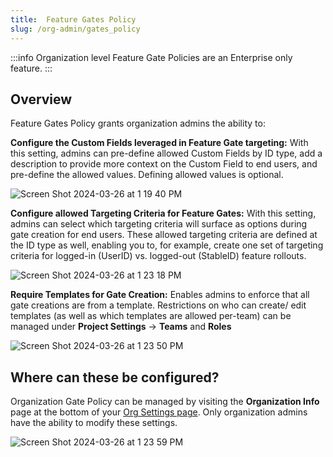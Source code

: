 ```yaml
---
title:  Feature Gates Policy
slug: /org-admin/gates_policy
---
```


:::info
Organization level Feature Gate Policies are an Enterprise only feature.
:::

## Overview

Feature Gates Policy grants organization admins the ability to:

**Configure the Custom Fields leveraged in Feature Gate targeting:** With this setting, admins can pre-define allowed Custom Fields by ID type, add a description to provide more context on the Custom Field to end users, and pre-define the allowed values. Defining allowed values is optional.

![Screen Shot 2024-03-26 at 1 19 40 PM](https://github.com/statsig-io/docs/assets/101903926/394b586d-22aa-45e9-96be-10ba2270c010)


**Configure allowed Targeting Criteria for Feature Gates:** With this setting, admins can select which targeting criteria will surface as options during gate creation for end users. These allowed targeting criteria are defined at the ID type as well, enabling you to, for example, create one set of targeting criteria for logged-in (UserID) vs. logged-out (StableID) feature rollouts.

![Screen Shot 2024-03-26 at 1 23 18 PM](https://github.com/statsig-io/docs/assets/101903926/e94ca308-49e3-422f-ad42-3647dc910773)


**Require Templates for Gate Creation:** Enables admins to enforce that all gate creations are from a template. Restrictions on who can create/ edit templates (as well as which templates are allowed per-team) can be managed under **Project Settings** -> **Teams** and **Roles**
  
![Screen Shot 2024-03-26 at 1 23 50 PM](https://github.com/statsig-io/docs/assets/101903926/db0a74d4-a92a-4ae8-a82c-8b8cd409b251)

## Where can these be configured?

Organization Gate Policy can be managed by visiting the **Organization Info** page at the bottom of your [Org Settings page](https://console.statsig.com/organization/settings). Only organization admins have the ability to modify these settings.

![Screen Shot 2024-03-26 at 1 23 59 PM](https://github.com/statsig-io/docs/assets/101903926/d34d31ca-6731-418d-b3d0-39d13ac8f2a1)
